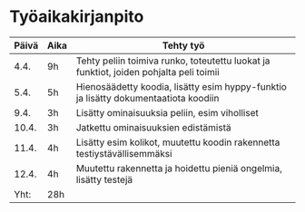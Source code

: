 # Työaikakirjanpito


|Päivä|Aika|Tehty työ|
|-----|-----|------------------------|
|4.4.|9h|Tehty peliin toimiva runko, toteutettu luokat ja funktiot, joiden pohjalta peli toimii|
|5.4.|5h|Hienosäädetty koodia, lisätty esim hyppy-funktio ja lisätty dokumentaatiota koodiin|
|9.4.|3h|Lisätty ominaisuuksia peliin, esim viholliset|
|10.4.|3h|Jatkettu ominaisuuksien edistämistä|
|11.4.|4h|Lisätty esim kolikot, muutettu koodin rakennetta testiystävällisemmäksi|
|12.4.|4h|Muutettu rakennetta ja hoidettu pieniä ongelmia, lisätty testejä|
|Yht:|28h| |


